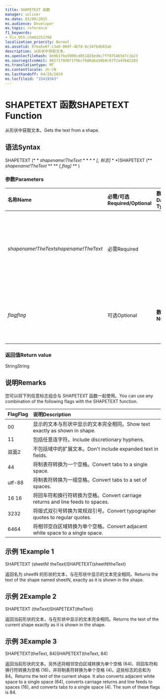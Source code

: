 ```yaml
---
title: SHAPETEXT 函数
manager: soliver
ms.date: 03/09/2015
ms.audience: Developer
ms.topic: reference
f1_keywords:
- Vis_DSS.chm82251788
localization_priority: Normal
ms.assetid: 87ea5e8f-c3e0-009f-4bf8-8c34fbdb83a6
description: 从形状中获取文本。
ms.openlocfilehash: bb9b1fbe5900cd051828ed6c7ff07546567c1b23
ms.sourcegitcommit: 8657170d071f9bcf680aba50b9c07f2a4fb82283
ms.translationtype: MT
ms.contentlocale: zh-CN
ms.lasthandoff: 04/28/2019
ms.locfileid: "33419343"
---
```

# <a name="shapetext-function"></a><span data-ttu-id="7dba8-103">SHAPETEXT 函数</span><span class="sxs-lookup"><span data-stu-id="7dba8-103">SHAPETEXT Function</span></span>

<span data-ttu-id="7dba8-104">从形状中获取文本。</span><span class="sxs-lookup"><span data-stu-id="7dba8-104">Gets the text from a shape.</span></span> 
  
## <a name="syntax"></a><span data-ttu-id="7dba8-105">语法</span><span class="sxs-lookup"><span data-stu-id="7dba8-105">Syntax</span></span>

<span data-ttu-id="7dba8-106">SHAPETEXT (\* \* *shapename!TheText* \* \* \* \* *[, 标志]* \* \*)</span><span class="sxs-lookup"><span data-stu-id="7dba8-106">SHAPETEXT (\*\* *shapename!TheText* \*\* \*\* *[,flag]* \*\* )</span></span> 
  
### <a name="parameters"></a><span data-ttu-id="7dba8-107">参数</span><span class="sxs-lookup"><span data-stu-id="7dba8-107">Parameters</span></span>

|<span data-ttu-id="7dba8-108">**名称**</span><span class="sxs-lookup"><span data-stu-id="7dba8-108">**Name**</span></span>|<span data-ttu-id="7dba8-109">**必需/可选**</span><span class="sxs-lookup"><span data-stu-id="7dba8-109">**Required/Optional**</span></span>|<span data-ttu-id="7dba8-110">**数据类型**</span><span class="sxs-lookup"><span data-stu-id="7dba8-110">**Data Type**</span></span>|<span data-ttu-id="7dba8-111">**说明**</span><span class="sxs-lookup"><span data-stu-id="7dba8-111">**Description**</span></span>|
|:-----|:-----|:-----|:-----|
| <span data-ttu-id="7dba8-112">_shapename!TheText_</span><span class="sxs-lookup"><span data-stu-id="7dba8-112">_shapename!TheText_</span></span> <br/> |<span data-ttu-id="7dba8-113">必需</span><span class="sxs-lookup"><span data-stu-id="7dba8-113">Required</span></span>  <br/> ||<span data-ttu-id="7dba8-114">对目标形状中名为 TheText 的单元格的引用。</span><span class="sxs-lookup"><span data-stu-id="7dba8-114">A reference to the cell named TheText in the target shape.</span></span>  <span data-ttu-id="7dba8-115">_Shapename!_</span><span class="sxs-lookup"><span data-stu-id="7dba8-115">_Shapename!_</span></span> <span data-ttu-id="7dba8-116">是要从中检索文本的形状的名称。</span><span class="sxs-lookup"><span data-stu-id="7dba8-116">is the name of the shape from which you want to retrieve the text.</span></span>  <br/> |
| <span data-ttu-id="7dba8-117">_flag_</span><span class="sxs-lookup"><span data-stu-id="7dba8-117">_flag_</span></span> <br/> |<span data-ttu-id="7dba8-118">可选</span><span class="sxs-lookup"><span data-stu-id="7dba8-118">Optional</span></span>  <br/> |<span data-ttu-id="7dba8-119">**数值**</span><span class="sxs-lookup"><span data-stu-id="7dba8-119">**Numeric**</span></span> <br/> |<span data-ttu-id="7dba8-120">指定文本格式的位。</span><span class="sxs-lookup"><span data-stu-id="7dba8-120">A bit that specifies the format of the text.</span></span> <span data-ttu-id="7dba8-121">默认标志 (0) 显示的文本与形状中显示的文本完全相同。</span><span class="sxs-lookup"><span data-stu-id="7dba8-121">The default flag (0) shows the text exactly as it is shown in the shape.</span></span>  <br/> |
   
### <a name="return-value"></a><span data-ttu-id="7dba8-122">返回值</span><span class="sxs-lookup"><span data-stu-id="7dba8-122">Return value</span></span>

<span data-ttu-id="7dba8-123">String</span><span class="sxs-lookup"><span data-stu-id="7dba8-123">String</span></span>
  
## <a name="remarks"></a><span data-ttu-id="7dba8-124">说明</span><span class="sxs-lookup"><span data-stu-id="7dba8-124">Remarks</span></span>

<span data-ttu-id="7dba8-125">您可以将下列任意标志组合与 SHAPETEXT 函数一起使用。</span><span class="sxs-lookup"><span data-stu-id="7dba8-125">You can use any combination of the following flags with the SHAPETEXT function.</span></span>
  
|<span data-ttu-id="7dba8-126">**Flag**</span><span class="sxs-lookup"><span data-stu-id="7dba8-126">**Flag**</span></span>|<span data-ttu-id="7dba8-127">**说明**</span><span class="sxs-lookup"><span data-stu-id="7dba8-127">**Description**</span></span>|
|:-----|:-----|
|<span data-ttu-id="7dba8-128">0</span><span class="sxs-lookup"><span data-stu-id="7dba8-128">0</span></span>  <br/> |<span data-ttu-id="7dba8-129">显示的文本与形状中显示的文本完全相同。</span><span class="sxs-lookup"><span data-stu-id="7dba8-129">Show text exactly as shown in shape.</span></span>  <br/> |
|<span data-ttu-id="7dba8-130">1</span><span class="sxs-lookup"><span data-stu-id="7dba8-130">1</span></span>  <br/> |<span data-ttu-id="7dba8-131">包括任意连字符。</span><span class="sxs-lookup"><span data-stu-id="7dba8-131">Include discretionary hyphens.</span></span>  <br/> |
|<span data-ttu-id="7dba8-132">双面</span><span class="sxs-lookup"><span data-stu-id="7dba8-132">2</span></span>  <br/> |<span data-ttu-id="7dba8-133">不包括域中的扩展文本。</span><span class="sxs-lookup"><span data-stu-id="7dba8-133">Don't include expanded text in fields.</span></span>  <br/> |
|<span data-ttu-id="7dba8-134">4</span><span class="sxs-lookup"><span data-stu-id="7dba8-134">4</span></span>  <br/> |<span data-ttu-id="7dba8-135">将制表符转换为一个空格。</span><span class="sxs-lookup"><span data-stu-id="7dba8-135">Convert tabs to a single space.</span></span>  <br/> |
|<span data-ttu-id="7dba8-136">utf-8</span><span class="sxs-lookup"><span data-stu-id="7dba8-136">8</span></span>  <br/> |<span data-ttu-id="7dba8-137">将制表符转换为一组空格。</span><span class="sxs-lookup"><span data-stu-id="7dba8-137">Convert tabs to a set of spaces.</span></span>  <br/> |
|<span data-ttu-id="7dba8-138">16 </span><span class="sxs-lookup"><span data-stu-id="7dba8-138">16</span></span>  <br/> |<span data-ttu-id="7dba8-139">将回车符和换行符转换为空格。</span><span class="sxs-lookup"><span data-stu-id="7dba8-139">Convert carriage returns and line feeds to spaces.</span></span>  <br/> |
|<span data-ttu-id="7dba8-140">32</span><span class="sxs-lookup"><span data-stu-id="7dba8-140">32</span></span>  <br/> |<span data-ttu-id="7dba8-141">将版式双引号转换为常规双引号。</span><span class="sxs-lookup"><span data-stu-id="7dba8-141">Convert typographer quotes to regular quotes.</span></span>  <br/> |
|<span data-ttu-id="7dba8-142">64</span><span class="sxs-lookup"><span data-stu-id="7dba8-142">64</span></span>  <br/> |<span data-ttu-id="7dba8-143">将相邻空白区域转换为单个空格。</span><span class="sxs-lookup"><span data-stu-id="7dba8-143">Convert adjacent white space to a single space.</span></span>  <br/> |
   
## <a name="example-1"></a><span data-ttu-id="7dba8-144">示例 1</span><span class="sxs-lookup"><span data-stu-id="7dba8-144">Example 1</span></span>

<span data-ttu-id="7dba8-145">SHAPETEXT (sheetN! theText)</span><span class="sxs-lookup"><span data-stu-id="7dba8-145">SHAPETEXT(sheetN!theText)</span></span>
  
<span data-ttu-id="7dba8-146">返回名为 sheetN 的形状的文本，与在形状中显示的文本完全相同。</span><span class="sxs-lookup"><span data-stu-id="7dba8-146">Returns the text of the shape named sheetN, exactly as it is shown in the shape.</span></span>
  
## <a name="example-2"></a><span data-ttu-id="7dba8-147">示例 2</span><span class="sxs-lookup"><span data-stu-id="7dba8-147">Example 2</span></span>

<span data-ttu-id="7dba8-148">SHAPETEXT (theText)</span><span class="sxs-lookup"><span data-stu-id="7dba8-148">SHAPETEXT(theText)</span></span>
  
<span data-ttu-id="7dba8-149">返回当前形状的文本，与在形状中显示的文本完全相同。</span><span class="sxs-lookup"><span data-stu-id="7dba8-149">Returns the text of the current shape exactly as it is shown in the shape.</span></span>
  
## <a name="example-3"></a><span data-ttu-id="7dba8-150">示例 3</span><span class="sxs-lookup"><span data-stu-id="7dba8-150">Example 3</span></span>

<span data-ttu-id="7dba8-151">SHAPETEXT(theText, 84)</span><span class="sxs-lookup"><span data-stu-id="7dba8-151">SHAPETEXT(theText, 84)</span></span>
  
<span data-ttu-id="7dba8-p103">返回当前形状的文本。另外还将相邻空白区域转换为单个空格 (64)、将回车符和换行符转换为空格 (16)，并将制表符转换为单个空格 (4)。这些标志的总和为 84。</span><span class="sxs-lookup"><span data-stu-id="7dba8-p103">Returns the text of the current shape. It also converts adjacent white space to a single space (64), converts carriage returns and line feeds to spaces (16), and converts tabs to a single space (4). The sum of these flags is 84.</span></span>
  

